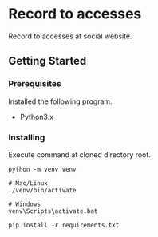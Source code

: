# Record to accesses

Record to accesses at social website.

## Getting Started

### Prerequisites

Installed the following program.

- Python3.x

### Installing

Execute command at cloned directory root.

```
python -m venv venv

# Mac/Linux
./venv/bin/activate

# Windows
venv\Scripts\activate.bat

pip install -r requirements.txt
```
